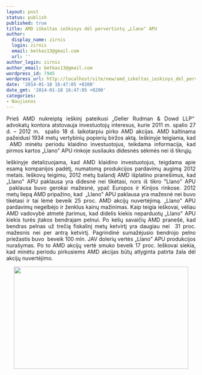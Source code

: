 ```yaml
---
layout: post
status: publish
published: true
title: AMD iškeltas ieškinys dėl pervertintų „Llano" APU
author:
  display_name: zirnis
  login: zirnis
  email: betkas13@gmail.com
  url: ''
author_login: zirnis
author_email: betkas13@gmail.com
wordpress_id: 7945
wordpress_url: http://localhost/site/new/amd_iskeltas_ieskinys_del_pervertintu_llano_apu/
date: '2014-01-18 16:47:05 +0200'
date_gmt: '2014-01-18 16:47:05 +0200'
categories:
- Naujienos
---
```

<p style="text-align: justify;">
	Prie&scaron; AMD nukreiptą ie&scaron;kinį pateikusi &bdquo;Geller Rudman &amp; Dowd LLP&ldquo;&nbsp; advokatų kontora atstovauja investuotojų interesus, kurie 2011 m. spalio 27 d. &ndash; 2012 m. &nbsp;spalio 18 d. laikotarpiu pirko AMD akcijas. AMD kaltinama pažeidusi 1934 metų vertybinių popierių biržos aktą. Ie&scaron;kinyje teigiama, kad &nbsp;AMD minėtu periodu klaidino investuotojus, teikdama informacija, kad pirmos kartos &bdquo;Llano&quot; APU rinkoje susilauks didesnės sėkmės nei i&scaron; tikrųjų.</p>
<p style="text-align: justify;">
	Ie&scaron;kinyje detalizuojama, kad AMD klaidino investuotojus, teigdama apie esamą kompanijos padėtį, numatomą produkcijos pardavimų augimą 2012 metais. Ie&scaron;kovų teigimu, 2012 metų balandį AMD i&scaron;platino prane&scaron;imus, kad &bdquo;Llano&quot; APU paklausa yra didesnė nei tikėtasi, nors i&scaron; tikro &quot;Llano&quot; APU &nbsp;paklausa buvo gerokai mažesnė, ypač Europos ir Kinijos rinkose. 2012 metų liepą AMD pripažino, kad &nbsp;&bdquo;Llano&quot; APU paklausa yra mažesnė nei buvo tikėtasi ir tai lėmė beveik 25 proc. AMD akcijų nuvertėjimą. &bdquo;Llano&quot; APU pardavimų negelbėjo ir ženklus kainų mažinimas. Kaip teigia ie&scaron;kovai, vėliau AMD vadovybė atmetė įtarimus, kad didelis kiekis neparduotų &bdquo;Llano&quot; APU kiekis turės įtakos bendrajam pelnui. Po kelių savaičių AMD prane&scaron;ė, kad bendras pelnas už trečią fiskalinį metų ketvirtį yra daugiau nei&nbsp; 31 proc. mažesnis nei per antrą ketvirtį. Pagrindinė sumažėjusio bendrojo pelno priežastis buvo &nbsp;beveik 100 mln. JAV dolerių vertės &bdquo;Llano&quot; APU produkcijos nura&scaron;ymas. Po to AMD akcijų vertė smuko beveik 17 proc. Ie&scaron;kovai siekia, kad minėtu periodu pirkusiems AMD akcijas būtų atlyginta patirta žala dėl akcijų nuvertėjimo.</p>
<p style="text-align: center;">
	<img alt="" src="http://technews.lt/userfiles/amd_fusion_apu-540x317.jpg" style="width: 464px; height: 272px;" /></p>
